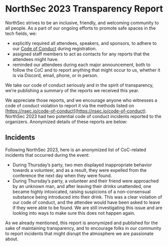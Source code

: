 # NorthSec 2023 Transparency Report
NorthSec strives to be an inclusive, friendly, and welcoming community to all people. As a part of our ongoing efforts to promote safe spaces in the tech fields, we:

- explicitly required all attendees, speakers, and sponsors, to adhere to our [Code of Conduct](https://nsec.io/code-of-conduct) during registration.
- assigned staff members to act as contacts for any reports that the attendees might have.
- reminded our attendees during each major announcement, both to follow the CoC and to report anything that might occur to us, whether it is via Discord, email, phone, or in person.

We take our code of conduct seriously and in the spirit of transparency, we’re publishing a summary of the reports we received this year.

We appreciate those reports, and we encourage anyone who witnesses a code of conduct violation to report it via the methods listed on [https://nsec.io/code-of-conduct](https://nsec.io/code-of-conduct). NorthSec 2023 had two potential code of conduct incidents reported to the organizers. Anonymized details of these reports are below:

## Incidents

Following NorthSec 2023, here is an anonymized list of CoC-related incidents that occurred during the event:

- During Thursday’s party, two men displayed inappropriate behavior towards a volunteer, and as a result, they were expelled from the conference the next day when they were found.
- During Thursday’s party, a volunteer and their friend were approached by an unknown man, and after leaving their drinks unattended, one became highly intoxicated, raising suspicions of a non-consensual substance being introduced into their drink. This was a clear violation of our code of conduct, and the attendee would have been asked to leave if they were able to be found. We are still investigating this issue and are looking into ways to make sure this does not happen again.

As we already mentioned, this report is anonymized and published for the sake of maintaining transparency, and to encourage folks in our community to report incidents that might disrupt the atmosphere we are passionate about.
